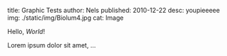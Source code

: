 title: Graphic Tests
author: Nels
published: 2010-12-22
desc: youpieeeee
img: ./static/img/Biolum4.jpg
cat: Image




Hello, *World*!

Lorem ipsum dolor sit amet, …

